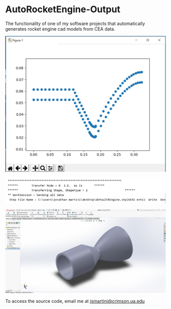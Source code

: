 # AutoRocketEngine-Output
The functionality of one of my software projects that automatically generates rocket engine cad models from CEA data.

![Alt-Text](https://github.com/jsmartini/AutoRocketEngine-Output/blob/master/Profile.PNG)

![Alt-Text](https://github.com/jsmartini/AutoRocketEngine-Output/blob/master/terminal.PNG)


![Alt-Text](https://github.com/jsmartini/AutoRocketEngine-Output/blob/master/rerender1.PNG)

To access the source code, email me at jsmartini@crimson.ua.edu



